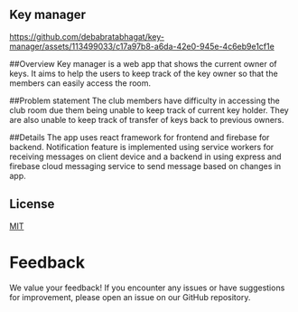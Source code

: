 
## Key manager
https://github.com/debabratabhagat/key-manager/assets/113499033/c17a97b8-a6da-42e0-945e-4c6eb9e1cf1e

##Overview
Key manager is a web app that shows the current owner of keys. It aims to help the users to keep track of the key owner so that the members can easily access the room.

##Problem statement
The club members have difficulty in accessing the club room due them being unable to keep track of current key holder. They are also unable to keep track of transfer of keys back to previous owners.

##Details
The app uses react framework for frontend and firebase for backend. Notification feature is implemented using service workers for receiving messages on client device and a backend in using express and firebase cloud messaging service to send message based on changes in app.



## License

[MIT](https://choosealicense.com/licenses/mit/)

# Feedback
We value your feedback! If you encounter any issues or have suggestions for improvement, please open an issue on our GitHub repository.

